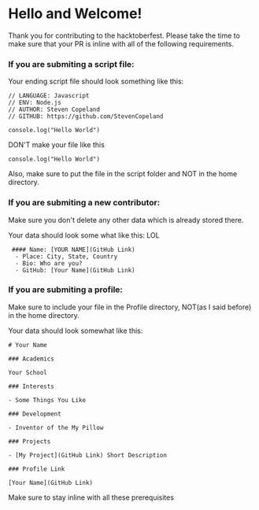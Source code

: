 # Hello and Welcome!
Thank you for contributing to the hacktoberfest. Please take the time to make sure that your PR is inline with all of the following requirements.

### If you are submiting a script file:

Your ending script file should look something like this:
```
// LANGUAGE: Javascript
// ENV: Node.js
// AUTHOR: Steven Copeland
// GITHUB: https://github.com/StevenCopeland

console.log("Hello World") 
```
DON'T make your file like this
```
console.log("Hello World")
```
Also, make sure to put the file in the script folder and NOT in the home directory.

### If you are submiting a new contributor:

Make sure you don't delete any other data which is already stored there.

Your data should look some what like this:
LOL
```
 #### Name: [YOUR NAME](GitHub Link)
  - Place: City, State, Country
  - Bio: Who are you?
  - GitHub: [Your Name](GitHub Link)
```

### If you are submiting a profile:

Make sure to include your file in the Profile directory, NOT(as I said before) in the home directory.

Your data should look somewhat like this:

```
# Your Name

### Academics

Your School

### Interests

- Some Things You Like

### Development

- Inventor of the My Pillow

### Projects

- [My Project](GitHub Link) Short Description

### Profile Link

[Your Name](GitHub Link)
```
Make sure to stay inline with all these prerequisites
